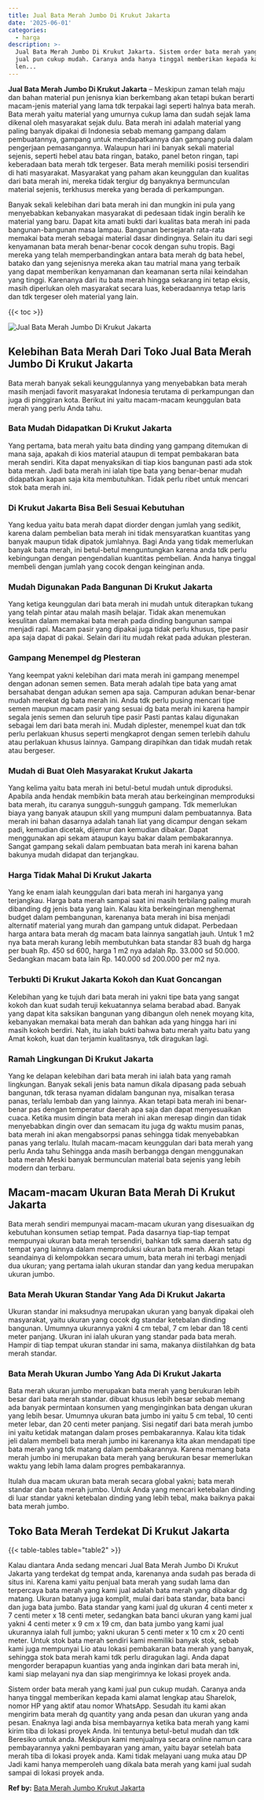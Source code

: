 ```yaml
---
title: Jual Bata Merah Jumbo Di Krukut Jakarta
date: '2025-06-01'
categories:
  - harga
description: >-
  Jual Bata Merah Jumbo Di Krukut Jakarta. Sistem order bata merah yang kami
  jual pun cukup mudah. Caranya anda hanya tinggal memberikan kepada kami alamat
  len...
---
```


**Jual Bata Merah Jumbo Di Krukut Jakarta** – Meskipun zaman telah maju dan bahan material pun jenisnya kian berkembang akan tetapi bukan berarti macam-jenis material yang lama tdk terpakai lagi seperti halnya bata merah. Bata merah yaitu material yang umurnya cukup lama dan sudah sejak lama dikenal oleh masyarakat sejak dulu. Bata merah ini adalah material yang paling banyak dipakai di Indonesia sebab memang gampang dalam pembuatannya, gampang untuk mendapatkannya dan gampang pula dalam pengerjaan pemasangannya. Walaupun hari ini banyak sekali material sejenis, seperti hebel atau bata ringan, batako, panel beton ringan, tapi keberadaan bata merah tdk tergeser. Bata merah memiliki posisi tersendiri di hati masyarakat. Masyarakat yang paham akan keunggulan dan kualitas dari bata merah ini, mereka tidak tergiur dg banyaknya bermunculan material sejenis, terkhusus mereka yang berada di perkampungan.

Banyak sekali kelebihan dari bata merah ini dan mungkin ini pula yang menyebabkan kebanyakan masyarakat di pedesaan tidak ingin beralih ke material yang baru. Dapat kita amati bukti dari kualitas bata merah ini pada bangunan-bangunan masa lampau. Bangunan bersejarah rata-rata memakai bata merah sebagai material dasar dindingnya. Selain itu dari segi kenyamanan bata merah benar-benar cocok dengan suhu tropis. Bagi mereka yang telah memperbandingkan antara bata merah dg bata hebel, batako dan yang sejenisnya mereka akan tau matrial mana yang terbaik yang dapat memberikan kenyamanan dan keamanan serta nilai keindahan yang tinggi. Karenanya dari itu bata merah hingga sekarang ini tetap eksis, masih diperlukan oleh masyarakat secara luas, keberadaannya tetap laris dan tdk tergeser oleh material yang lain.

{{< toc >}}

![Jual Bata Merah Jumbo Di Krukut Jakarta](/images/jual-bata-merah-37.png)

## Kelebihan Bata Merah Dari Toko Jual Bata Merah Jumbo Di Krukut Jakarta

Bata merah banyak sekali keunggulannya yang menyebabkan bata merah masih menjadi favorit masyarakat Indonesia terutama di perkampungan dan juga di pinggiran kota. Berikut ini yaitu macam-macam keunggulan bata merah yang perlu Anda tahu.

### Bata Mudah Didapatkan Di Krukut Jakarta

Yang pertama, bata merah yaitu bata dinding yang gampang ditemukan di mana saja, apakah di kios material ataupun di tempat pembakaran bata merah sendiri. Kita dapat menyaksikan di tiap kios bangunan pasti ada stok bata merah. Jadi bata merah ini ialah tipe bata yang benar-benar mudah didapatkan kapan saja kita membutuhkan. Tidak perlu ribet untuk mencari stok bata merah ini.

### Di Krukut Jakarta Bisa Beli Sesuai Kebutuhan

Yang kedua yaitu bata merah dapat diorder dengan jumlah yang sedikit, karena dalam pembelian bata merah ini tidak mensyaratkan kuantitas yang banyak maupun tidak dipatok jumlahnya. Bagi Anda yang tidak memerlukan banyak bata merah, ini betul-betul menguntungkan karena anda tdk perlu kebingungan dengan pengendalian kuantitas pembelian. Anda hanya tinggal membeli dengan jumlah yang cocok dengan keinginan anda.

### Mudah Digunakan Pada Bangunan Di Krukut Jakarta

Yang ketiga keunggulan dari bata merah ini mudah untuk diterapkan tukang yang telah pintar atau malah masih belajar. Tidak akan menemukan kesulitan dalam memakai bata merah pada dinding bangunan sampai menjadi rapi. Macam pasir yang dipakai juga tidak perlu khusus, tipe pasir apa saja dapat di pakai. Selain dari itu mudah rekat pada adukan plesteran.

### Gampang Menempel dg Plesteran

Yang keempat yakni kelebihan dari mata merah ini gampang menempel dengan adonan semen semen. Bata merah adalah tipe bata yang amat bersahabat dengan adukan semen apa saja. Campuran adukan benar-benar mudah merekat dg bata merah ini. Anda tdk perlu pusing mencari tipe semen maupun macam pasir yang sesuai dg bata merah ini karena hampir segala jenis semen dan seluruh tipe pasir Pasti pantas kalau digunakan sebagai lem dari bata merah ini. Mudah diplester, menempel kuat dan tdk perlu perlakuan khusus seperti mengkaprot dengan semen terlebih dahulu atau perlakuan khusus lainnya. Gampang dirapihkan dan tidak mudah retak atau bergeser.

### Mudah di Buat Oleh Masyarakat Krukut Jakarta

Yang kelima yaitu bata merah ini betul-betul mudah untuk diproduksi. Apabila anda hendak membikin bata merah atau berkeinginan memproduksi bata merah, itu caranya sungguh-sungguh gampang. Tdk memerlukan biaya yang banyak ataupun skill yang mumpuni dalam pembuatannya. Bata merah ini bahan dasarnya adalah tanah liat yang dicampur dengan sekam padi, kemudian dicetak, dijemur dan kemudian dibakar. Dapat menggunakan api sekam ataupun kayu bakar dalam pembakarannya. Sangat gampang sekali dalam pembuatan bata merah ini karena bahan bakunya mudah didapat dan terjangkau.

### Harga Tidak Mahal Di Krukut Jakarta

Yang ke enam ialah keunggulan dari bata merah ini harganya yang terjangkau. Harga bata merah sampai saat ini masih terbilang paling murah dibanding dg jenis bata yang lain. Kalau kita berkeinginan menghemat budget dalam pembangunan, karenanya bata merah ini bisa menjadi alternatif material yang murah dan gampang untuk didapat. Perbedaan harga antara bata merah dg macam bata lainnya sangatlah jauh. Untuk 1 m2 nya bata merah kurang lebih membutuhkan bata standar 83 buah dg harga per buah Rp. 450 sd 600, harga 1 m2 nya adalah Rp. 33.000 sd 50.000. Sedangkan macam bata lain Rp. 140.000 sd 200.000 per m2 nya.

### Terbukti Di Krukut Jakarta Kokoh dan Kuat Goncangan

Kelebihan yang ke tujuh dari bata merah ini yakni tipe bata yang sangat kokoh dan kuat sudah teruji kekuatannya selama berabad abad. Banyak yang dapat kita saksikan bangunan yang dibangun oleh nenek moyang kita, kebanyakan memakai bata merah dan bahkan ada yang hingga hari ini masih kokoh berdiri. Nah, itu ialah bukti bahwa batu merah yaitu batu yang Amat kokoh, kuat dan terjamin kualitasnya, tdk diragukan lagi.

### Ramah Lingkungan Di Krukut Jakarta

Yang ke delapan kelebihan dari bata merah ini ialah bata yang ramah lingkungan. Banyak sekali jenis bata namun dikala dipasang pada sebuah bangunan, tdk terasa nyaman didalam bangunan nya, misalkan terasa panas, terlalu lembab dan yang lainnya. Akan tetapi bata merah ini benar-benar pas dengan temperatur daerah apa saja dan dapat menyesuaikan cuaca. Ketika musim dingin bata merah ini akan meresap dingin dan tidak menyebabkan dingin over dan semacam itu juga dg waktu musim panas, bata merah ini akan mengabsorpsi panas sehingga tidak menyebabkan panas yang terlalu. Itulah macam-macam keunggulan dari bata merah yang perlu Anda tahu Sehingga anda masih berbangga dengan menggunakan bata merah Meski banyak bermunculan material bata sejenis yang lebih modern dan terbaru.

## Macam-macam Ukuran Bata Merah Di Krukut Jakarta

Bata merah sendiri mempunyai macam-macam ukuran yang disesuaikan dg kebutuhan konsumen setiap tempat. Pada dasarnya tiap-tiap tempat mempunyai ukuran bata merah tersendiri, bahkan tdk sama daerah satu dg tempat yang lainnya dalam memproduksi ukuran bata merah. Akan tetapi seandainya di kelompokkan secara umum, bata merah ini terbagi menjadi dua ukuran; yang pertama ialah ukuran standar dan yang kedua merupakan ukuran jumbo.

### Bata Merah Ukuran Standar Yang Ada Di Krukut Jakarta

Ukuran standar ini maksudnya merupakan ukuran yang banyak dipakai oleh masyarakat, yaitu ukuran yang cocok dg standar ketebalan dinding bangunan. Umumnya ukurannya yakni 4 cm tebal, 7 cm lebar dan 18 centi meter panjang. Ukuran ini ialah ukuran yang standar pada bata merah. Hampir di tiap tempat ukuran standar ini sama, makanya diistilahkan dg bata merah standar.

### Bata Merah Ukuran Jumbo Yang Ada Di Krukut Jakarta

Bata merah ukuran jumbo merupakan bata merah yang berukuran lebih besar dari bata merah standar. dibuat khusus lebih besar sebab memang ada banyak permintaan konsumen yang menginginkan bata dengan ukuran yang lebih besar. Umumnya ukuran bata jumbo ini yaitu 5 cm tebal, 10 centi meter lebar, dan 20 centi meter panjang. Sisi negatif dari bata merah jumbo ini yaitu ketidak matangan dalam proses pembakarannya. Kalau kita tidak jeli dalam membeli bata merah jumbo ini karenanya kita akan mendapati tipe bata merah yang tdk matang dalam pembakarannya. Karena memang bata merah jumbo ini merupakan bata merah yang berukuran besar memerlukan waktu yang lebih lama dalam progres pembakarannya.

Itulah dua macam ukuran bata merah secara global yakni; bata merah standar dan bata merah jumbo. Untuk Anda yang mencari ketebalan dinding di luar standar yakni ketebalan dinding yang lebih tebal, maka baiknya pakai bata merah jumbo.

## Toko Bata Merah Terdekat Di Krukut Jakarta

{{< table-tables table="table2" >}}

Kalau diantara Anda sedang mencari Jual Bata Merah Jumbo Di Krukut Jakarta yang terdekat dg tempat anda, karenanya anda sudah pas berada di situs ini. Karena kami yaitu penjual bata merah yang sudah lama dan terpercaya bata merah yang kami jual adalah bata merah yang dibakar dg matang. Ukuran batanya juga komplit, mulai dari bata standar, bata banci dan juga bata jumbo. Bata standar yang kami jual dg ukuran 4 centi meter x 7 centi meter x 18 centi meter, sedangkan bata banci ukuran yang kami jual yakni 4 centi meter x 9 cm x 19 cm, dan bata jumbo yang kami jual ukurannya ialah full jumbo; yakni ukuran 5 centi meter x 10 cm x 20 centi meter. Untuk stok bata merah sendiri kami memiliki banyak stok, sebab kami juga mempunyai Lio atau lokasi pembakaran bata merah yang banyak, sehingga stok bata merah kami tdk perlu diragukan lagi. Anda dapat mengorder berapapun kuantias yang anda inginkan dari bata merah ini, kami siap melayani nya dan siap mengirimnya ke lokasi proyek anda.

Sistem order bata merah yang kami jual pun cukup mudah. Caranya anda hanya tinggal memberikan kepada kami alamat lengkap atau Sharelok, nomor HP yang aktif atau nomor WhatsApp. Sesudah itu kami akan mengirim bata merah dg quantity yang anda pesan dan ukuran yang anda pesan. Enaknya lagi anda bisa membayarnya ketika bata merah yang kami kirim tiba di lokasi proyek Anda. Ini tentunya betul-betul mudah dan tdk Beresiko untuk anda. Meskipun kami menjualnya secara online namun cara pembayarannya yakni pembayaran yang aman, yaitu bayar setelah bata merah tiba di lokasi proyek anda. Kami tidak melayani uang muka atau DP Jadi kami hanya memperoleh uang dikala bata merah yang kami jual sudah sampai di lokasi proyek anda.

**Ref by:** [Bata Merah Jumbo Krukut Jakarta](https://id.wikipedia.org/wiki/Bata)
